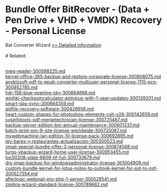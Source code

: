 # Bundle Offer BitRecover - (Data + Pen Drive + VHD + VMDK) Recovery - Personal License
Bat Converter Wizard
[>> Detailed information](https://secure.shareit.com/shareit/product.html?productid=300954706&affiliateid=200057808)<br/><br/># Related:

<br />[mws-reader-300588225.md](https://github.com/downloadplanet/downloadplanet/blob/main/mws-reader-300588225.md)<br />[kernel-office-365-backup-and-restore-corporate-license-300806075.md](https://github.com/downloadplanet/downloadplanet/blob/main/kernel-office-365-backup-and-restore-corporate-license-300806075.md)<br />[anybizsoft-pdf-to-epub-converter-multiuser-personal-license-1115-pcs-300952785.md](https://github.com/downloadplanet/downloadplanet/blob/main/anybizsoft-pdf-to-epub-converter-multiuser-personal-license-1115-pcs-300952785.md)<br />[hdr-158-blue-evening-sky-300664666.md](https://github.com/downloadplanet/downloadplanet/blob/main/hdr-158-blue-evening-sky-300664666.md)<br />[winhki-checksumcalculator-antivirus-with-1-year-updates-300139201.md](https://github.com/downloadplanet/downloadplanet/blob/main/winhki-checksumcalculator-antivirus-with-1-year-updates-300139201.md)<br />[smart-gps-sync-300664359.md](https://github.com/downloadplanet/downloadplanet/blob/main/smart-gps-sync-300664359.md)<br />[aidfile-recovery-software-300426658.md](https://github.com/downloadplanet/downloadplanet/blob/main/aidfile-recovery-software-300426658.md)<br />[heart-custom-shapes-for-photoshop-elements-csh-v26-300142659.md](https://github.com/downloadplanet/downloadplanet/blob/main/heart-custom-shapes-for-photoshop-elements-csh-v26-300142659.md)<br />[sysinfotools-pdf-mergetechnician-license-300725467.md](https://github.com/downloadplanet/downloadplanet/blob/main/sysinfotools-pdf-mergetechnician-license-300725467.md)<br />[backup-server-edition-bm-annual-maintenance-300601237.md](https://github.com/downloadplanet/downloadplanet/blob/main/backup-server-edition-bm-annual-maintenance-300601237.md)<br />[batch-print-pro-9-site-license-worldwide-300725087.md](https://github.com/downloadplanet/downloadplanet/blob/main/batch-print-pro-9-site-license-worldwide-300725087.md)<br />[mywebmachine-lan-edition-10-license-pack-300692895.md](https://github.com/downloadplanet/downloadplanet/blob/main/mywebmachine-lan-edition-10-license-pack-300692895.md)<br />[tpv-bares-y-restaurantes-actualización-300300523.md](https://github.com/downloadplanet/downloadplanet/blob/main/tpv-bares-y-restaurantes-actualización-300300523.md)<br />[vmail-special-bundle-offer-3-personal-license-300874568.md](https://github.com/downloadplanet/downloadplanet/blob/main/vmail-special-bundle-offer-3-personal-license-300874568.md)<br />[turgs-ybackup-wizard-home-user-license-300953455.md](https://github.com/downloadplanet/downloadplanet/blob/main/turgs-ybackup-wizard-home-user-license-300953455.md)<br />[loc00208-plate-6609-tif-full-300733679.md](https://github.com/downloadplanet/downloadplanet/blob/main/loc00208-plate-6609-tif-full-300733679.md)<br />[drs-imap-backup-for-windowsadministrator-license-301004909.md](https://github.com/downloadplanet/downloadplanet/blob/main/drs-imap-backup-for-windowsadministrator-license-301004909.md)<br />[custom-bundle-kernel-for-lotus-notes-to-outlook-kernel-for-pst-to-nsf-300527354.md](https://github.com/downloadplanet/downloadplanet/blob/main/custom-bundle-kernel-for-lotus-notes-to-outlook-kernel-for-pst-to-nsf-300527354.md)<br />[afterlogic-webmail-pro-php-1-server-300528541.md](https://github.com/downloadplanet/downloadplanet/blob/main/afterlogic-webmail-pro-php-1-server-300528541.md)<br />[zimbra-wizard-standard-license-300789662.md](https://github.com/downloadplanet/downloadplanet/blob/main/zimbra-wizard-standard-license-300789662.md)